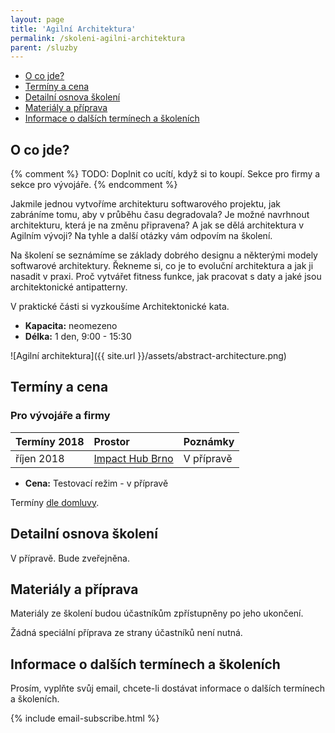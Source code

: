 ```yaml
---
layout: page
title: 'Agilní Architektura'
permalink: /skoleni-agilni-architektura
parent: /sluzby
---
```


- [O co jde?](/skoleni-agilni-architektura#o-co-jde)
- [Termíny a cena](/skoleni-agilni-architektura#termíny-a-cena)
- [Detailní osnova školení](/skoleni-agilni-architektura#detailní-osnova-školení)
- [Materiály a příprava](/skoleni-agilni-architektura#materiály-a-příprava)
- [Informace o dalších termínech a školeních](/skoleni-agilni-architektura#informace-o-dalších-termínech-a-školeních)

## O co jde?

{% comment %}
TODO: Doplnit co ucítí, když si to koupí. Sekce pro firmy a sekce pro vývojáře.
{% endcomment %}

Jakmile jednou vytvoříme architekturu softwarového projektu,
jak zabráníme tomu, aby v průběhu času degradovala?
Je možné navrhnout architekturu, která je na změnu připravena?
A jak se dělá architektura v Agilním vývoji?
Na tyhle a další otázky vám odpovím na školení.

Na školení se seznámíme se základy dobrého designu a
některými modely softwarové architektury.
Řekneme si, co je to evoluční architektura a jak ji nasadit v praxi.
Proč vytvářet fitness funkce, jak pracovat s daty a jaké jsou
architektonické antipatterny.

V praktické části si vyzkoušíme Architektonické kata.

- **Kapacita:** neomezeno
- **Délka:** 1 den, 9:00 - 15:30

![Agilní architektura]({{ site.url }}/assets/abstract-architecture.png)

## Termíny a cena

### Pro vývojáře a firmy

| Termíny 2018             | Prostor                                       | Poznámky      |
|:------------------------ |:--------------------------------------------- |:--------------|
| říjen 2018               | [Impact Hub Brno](https://www.hubbrno.cz/en/) | V přípravě    |

- **Cena:** Testovací režim - v přípravě

Termíny [dle domluvy](/kontakt).

## Detailní osnova školení

V přípravě. Bude zveřejněna.

## Materiály a příprava

Materiály ze školení budou účastníkům zpřístupněny po jeho ukončení.

Žádná speciální příprava ze strany účastníků není nutná.

## Informace o dalších termínech a školeních

Prosím, vyplňte svůj email, chcete-li dostávat informace o dalších termínech a školeních.

{% include email-subscribe.html %}






